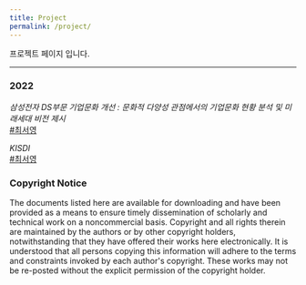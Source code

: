 ```yaml
---
title: Project
permalink: /project/
---
```


프로젝트 페이지 입니다. 

<hr>

### 2022

_삼성전자 DS부문 기업문화 개선 : 문화적 다양성 관점에서의 기업문화 현황 분석 및 미래세대 비전 제시_<br>
[#최서영](https://thecomputationalsociologylab.github.io/people/seoyoung_choi/index.html)

_KISDI_<br>
[#최서영](https://{{site.baseurl}}/images/people/seoyoung_choi/index.html)


### Copyright Notice

The documents listed here are available for downloading and have been provided as a means to ensure timely dissemination of scholarly and technical work on a noncommercial basis. Copyright and all rights therein are maintained by the authors or by other copyright holders, notwithstanding that they have offered their works here electronically. It is understood that all persons copying this information will adhere to the terms and constraints invoked by each author's copyright. These works may not be re-posted without the explicit permission of the copyright holder.
